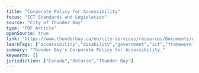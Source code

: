 ```yaml
---
title: "Corporate Policy for Accessibility"
focus: "ICT Standards and Legislation"
source: "City of Thunder Bay"
type: "PDF Article"
openSource: true
link: "https://www.thunderbay.ca/en/city-services/resources/Documents/Accessibility/Accessible-Customer-Service-Policy.pdf"
learnTags: ["accessibility","disability","government","ict","framework","fairness","canadianLandscape","regulation"]
summary: "Thunder Bay's Corporate Policy for Accessibility."
keywords: []
jurisdiction: ["Canada","Ontario","Thunder Bay"]
---
```

